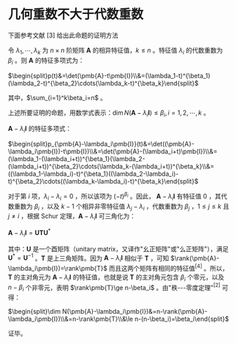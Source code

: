 # 几何重数不大于代数重数

下面参考文献 \[3\] 给出此命题的证明方法

令 $\lambda_1,\cdots,\lambda_k$ 为 $n\times n$ 阶矩阵 $\pmb{A}$
的相异特征值，$k\le n$ 。特征值 $\lambda_i$ 的代数重数为 $\beta_i$ 。则
$\pmb{A}$ 的特征多项式为：

$\begin{split}p(t)&=\det(\pmb{A}-t\pmb{I})\\&=(\lambda_1-t)^{\beta_1}(\lambda_2-t)^{\beta_2}\cdots(\lambda_k-t)^{\beta_k}\end{split}$​

其中，$\sum_{i=1}^k\beta_i=n$ 。

上述所要证明的命题，用数学式表示：$\dim N(\pmb{A}-\lambda_i\pmb{I})\le\beta_i,i=1,2,\cdots,k$
。

$\pmb{A}-\lambda_i\pmb{I}$ 的特征多项式：

$\begin{split}p_{\pmb{A}-\lambda_i\pmb{I}}(t)&=\det((\pmb{A}-\lambda_i\pmb{I})-t\pmb{I})\\&=\det(\pmb{A}-(\lambda_i+t)\pmb{I})\\&=(\lambda_1-(\lambda_i+t))^{\beta_1}(\lambda_2-(\lambda_i+t))^{\beta_2}\cdots(\lambda_k-(\lambda_i+t))^{\beta_k}\\&=((\lambda_1-\lambda_i)-t)^{\beta_1}((\lambda_2-\lambda_i)-t)^{\beta_2}\cdots((\lambda_k-\lambda_i)-t)^{\beta_k}\end{split}$​​

对于第 $i$ 项，$\lambda_i-\lambda_i=0$ ，所以该项为 $(-t)^{\beta_i}$
。因此， $\pmb{A}-\lambda_i\pmb{I}$ 有特征值 0 ，其代数重数为 $\beta_i$
，以及 $k-1$ 个相异非零特征值 $\lambda_j-\lambda_i$ ，代数重数为
$\beta_j$ ，$1\le j \le k$ 且 $j\ne i$ ，根据 Schur
定理，$\pmb{A}-\lambda_i\pmb{I}$ 可三角化为：

$\pmb{A}-\lambda_i\pmb{I}=\pmb{UTU}^{\ast}$

其中：$\pmb{U}$ 是一个酉矩阵（unitary
matrix，又译作"幺正矩阵"或"么正矩阵"），满足
$\pmb{U}^{\ast}=\pmb{U}^{-1}$ 。$\pmb{T}$ 是上三角矩阵。因为
$\pmb{A}-\lambda_i\pmb{I}$ 相似于 $\pmb{T}$ ，可知
$\rank(\pmb{A}-\lambda_i\pmb{I})=\rank\pmb{T}$
而且这两个矩阵有相同的特征值$^{[4]}$ 。所以，$\pmb{T}$ 的主对角元为
$\pmb{A}-\lambda_i\pmb{I}$ 的特征值，也就是说 $\pmb{T}$ 的主对角元包含
$\beta_i$ 个零元，以及 $n-\beta_i$ 个非零元，表明
$\rank\pmb{T}\ge n-\beta_i$ 。由"秩---零度定理"$^{[2]}$ 可得：

$\begin{split}\dim N(\pmb{A}-\lambda_i\pmb{I})&=n-\rank(\pmb{A}-\lambda_i\pmb{I})\\&=n-\rank\pmb{T}\\&\le n-(n-\beta_i)=\beta_i\end{split}$

证毕。
